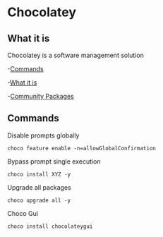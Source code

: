 # Chocolatey

## What it is 
Chocolatey is a software management solution 


-[Commands](https://docs.chocolatey.org/en-us/choco/commands/)

-[What it is ](https://docs.chocolatey.org/en-us/)

-[Community Packages](https://community.chocolatey.org/packages)



## Commands

Disable prompts globally

    choco feature enable -n=allowGlobalConfirmation

Bypass prompt single execution
    
    choco install XYZ -y

Upgrade all packages

    choco upgrade all -y 

Choco Gui

    choco install chocolateygui 

